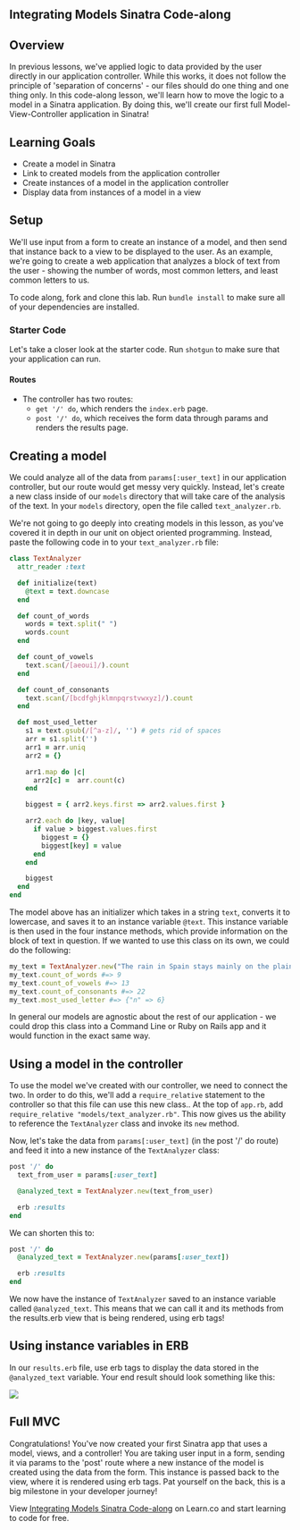 ## Integrating Models Sinatra Code-along

## Overview

In previous lessons, we've applied logic to data provided by the user directly
in our application controller. While this works, it does not follow the
principle of 'separation of concerns' - our files should do one thing and one
thing only. In this code-along lesson, we'll learn how to move the logic to a
model in a Sinatra application. By doing this, we'll create our first full
Model-View-Controller application in Sinatra!

## Learning Goals

- Create a model in Sinatra
- Link to created models from the application controller
- Create instances of a model in the application controller
- Display data from instances of a model in a view

## Setup

We'll use input from a form to create an instance of a model, and then send that
instance back to a view to be displayed to the user. As an example, we're going
to create a web application that analyzes a block of text from the user -
showing the number of words, most common letters, and least common letters to
us.

To code along, fork and clone this lab. Run `bundle install` to make sure all of
your dependencies are installed.

### Starter Code

Let's take a closer look at the starter code. Run `shotgun` to make sure that
your application can run.

#### Routes

+ The controller has two routes:
  +  `get '/' do`, which renders the `index.erb` page.
  +  `post '/' do`, which receives the form data through params and renders the
     results page.

## Creating a model

We could analyze all of the data from `params[:user_text]` in our application
controller, but our route would get messy very quickly. Instead, let's create a
new class inside of our `models` directory that will take care of the analysis
of the text. In your `models` directory, open the file called
`text_analyzer.rb`.

We're not going to go deeply into creating models in this lesson, as you've
covered it in depth in our unit on object oriented programming. Instead, paste
the following code in to your `text_analyzer.rb` file:

```ruby
class TextAnalyzer
  attr_reader :text

  def initialize(text)
    @text = text.downcase
  end

  def count_of_words
    words = text.split(" ")
    words.count
  end

  def count_of_vowels
    text.scan(/[aeoui]/).count
  end

  def count_of_consonants
    text.scan(/[bcdfghjklmnpqrstvwxyz]/).count
  end

  def most_used_letter
    s1 = text.gsub(/[^a-z]/, '') # gets rid of spaces
    arr = s1.split('')
    arr1 = arr.uniq
    arr2 = {}

    arr1.map do |c|
      arr2[c] =  arr.count(c)
    end

    biggest = { arr2.keys.first => arr2.values.first }

    arr2.each do |key, value|
      if value > biggest.values.first
        biggest = {}
        biggest[key] = value
      end
    end

    biggest
  end
end
```

The model above has an initializer which takes in a string `text`, converts it
to lowercase, and saves it to an instance variable `@text`. This instance
variable is then used in the four instance methods, which provide information on
the block of text in question. If we wanted to use this class on its own, we
could do the following:

```ruby
my_text = TextAnalyzer.new("The rain in Spain stays mainly on the plain.")
my_text.count_of_words #=> 9
my_text.count_of_vowels #=> 13
my_text.count_of_consonants #=> 22
my_text.most_used_letter #=> {"n" => 6}
```

In general our models are agnostic about the rest of our application - we could
drop this class into a Command Line or Ruby on Rails app and it would function
in the exact same way.

## Using a model in the controller

To use the model we've created with our controller, we need to connect the two.
In order to do this, we'll add a `require_relative` statement to the controller
so that this file can use this new class.. At the top of `app.rb`, add
`require_relative "models/text_analyzer.rb"`. This now gives us the ability to
reference the `TextAnalyzer` class and invoke its `new` method.

Now, let's take the data from `params[:user_text]` (in the post '/' do route)
and feed it into a new instance of the `TextAnalyzer` class:

```ruby
post '/' do
  text_from_user = params[:user_text]

  @analyzed_text = TextAnalyzer.new(text_from_user)

  erb :results
end
```

We can shorten this to:
```ruby
post '/' do
  @analyzed_text = TextAnalyzer.new(params[:user_text])

  erb :results
end
```

We now have the instance of `TextAnalyzer` saved to an instance variable called
`@analyzed_text`. This means that we can call it and its methods from the
results.erb view that is being rendered, using erb tags!

## Using instance variables in ERB

In our `results.erb` file, use erb tags to display the data stored in the
`@analyzed_text` variable. Your end result should look something like this:

<img src="https://learn-verified.s3.amazonaws.com/text-analyzer.png">

## Full MVC

Congratulations! You've now created your first Sinatra app that uses a model,
views, and a controller! You are taking user input in a form, sending it via
params to the 'post' route where a new instance of the model is created using
the data from the form. This instance is passed back to the view, where it is
rendered using erb tags. Pat yourself on the back, this is a big milestone in
your developer journey!

<p data-visibility='hidden'>View <a href='https://learn.co/lessons/sinatra-integrating-models-walkthrough'>Integrating Models Sinatra Code-along</a> on Learn.co and start learning to code for free.</p>
